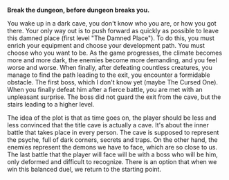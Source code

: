 **Break the dungeon, before dungeon breaks you.**

You wake up in a dark cave, you don't know who you are, or how you got there. Your only way out is to push forward as quickly as possible to leave this damned place (first level  "The Damned Place"). To do this, you must enrich your equipment and choose your development path. You must choose who you want to be. As the game progresses, the climate becomes more and more dark, the enemies become more demanding, and you feel worse and worse. When finally, after defeating countless creatures, you manage to find the path leading to the exit, you encounter a formidable obstacle. The first boss, which I don't know yet (maybe The Cursed One). When you finally defeat him after a fierce battle, you are met with an unpleasant surprise. The boss did not guard the exit from the cave, but the stairs leading to a higher level.

The idea of the plot is that as time goes on, the player should be less and less convinced that the title cave is actually a cave. It's about the inner battle that takes place in every person. The cave is supposed to represent the psyche, full of dark corners, secrets and traps. On the other hand, the enemies represent the demons we have to face, which are so close to us. The last battle that the player will face will be with a boss who will be him, only deformed and difficult to recognize. There is an option that when we win this balanced duel, we return to the starting point.